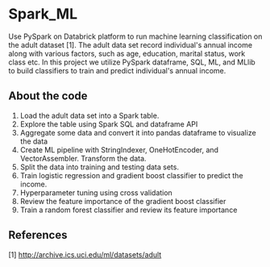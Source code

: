 # Spark_ML

Use PySpark on Databrick platform to run machine learning classification on the adult dataset [1]. The adult data set record individual's annual income along with various factors, such as age, education, marital status, work class etc. In this project we utilize PySpark dataframe, SQL, ML, and MLlib to build classifiers to train and predict individual's annual income. 


## About the code  

1. Load the adult data set into a Spark table. 
2. Explore the table using Spark SQL and dataframe API
3. Aggregate some data and convert it into pandas dataframe to visualize the data 
4. Create ML pipeline with StringIndexer, OneHotEncoder, and VectorAssembler. Transform the data. 
5. Split the data into training and testing data sets.  
6. Train logistic regression and gradient boost classifier to predict the income. 
7. Hyperparameter tuning using cross validation 
8. Review the feature importance of the gradient boost classifier 
9. Train a random forest classifier and review its feature importance 



## References 
[1] http://archive.ics.uci.edu/ml/datasets/adult <br>


